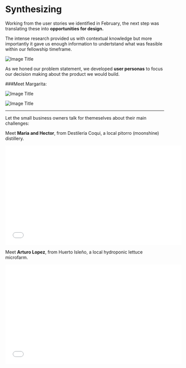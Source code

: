 # Synthesizing

Working from the user stories we identified in February, the next step was translating these into **opportunities for design.**

The intense research provided us with contextual knowledge but more importantly it gave us enough information to undertstand what was feasible within our fellowship timeframe.

![Image Title](http://cl.ly/image/1E1J2z2u0y25/pasted-from-clipboard.png)

As we honed our problem statement, we developed **user personas** to focus our decision making about the product we would build.


###Meet Margarita:


![Image Title]( http://cl.ly/image/1s0r422L3r2D/Personas%20-%20SME.001.jpg)

![Image Title]( http://cl.ly/image/372w3Q2V1D3C/unnamed.png)

----

Let the small business owners talk for themeselves about their main challenges:

Meet **Maria and Hector**, from Destilería Coqui, a local pitorro (moonshine) distillery.

<iframe width="560" height="315" src="//www.youtube.com/embed/UYbB529ZkRw" frameborder="0" allowfullscreen></iframe>

Meet **Arturo Lopez**, from Huerto Isleño, a local hydroponic lettuce microfarm.


<iframe width="560" height="315" src="//www.youtube.com/embed/fiICKbemoJ0" frameborder="0" allowfullscreen></iframe>




